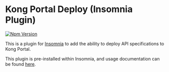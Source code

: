 # Kong Portal Deploy (Insomnia Plugin)

[![Npm Version](https://img.shields.io/npm/v/insomnia-plugin-kong-portal.svg)](https://www.npmjs.com/package/insomnia-plugin-kong-portal)

This is a plugin for [Insomnia](https://insomnia.rest) to add the ability to deploy API specifications to Kong Portal.

This plugin is pre-installed within Insomnia, and usage documentation can be found [here](https://docs.insomnia.rest/insomnia/publish-to-dev-portal).
